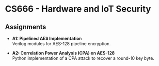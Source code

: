 # CS666 - Hardware and IoT Security

## Assignments
- **A1: Pipelined AES Implementation**  
  Verilog modules for AES-128 pipeline encryption.

- **A2: Correlation Power Analysis (CPA) on AES-128**  
  Python implementation of a CPA attack to recover a round-10 key byte.
